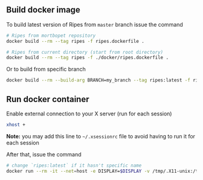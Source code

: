 ## Build docker image

To build latest version of Ripes from `master` branch issue the command

```bash
# Ripes from mortbopet repository
docker build --rm --tag ripes -f ripes.dockerfile .

# Ripes from current directory (start from root directory)
docker build --rm --tag ripes -f ./docker/ripes.dockerfile .
```

Or to build from specific branch

```bash
docker build --rm --build-arg BRANCH=my_branch --tag ripes:latest -f ripes.dockerfile .
```

## Run docker container

Enable external connection to your X server (run for each session)
```bash
xhost +
```
**Note:** you may add this line to `~/.xsessionrc` file to avoid having to run it for each session

After that, issue the command

```bash
# change `ripes:latest` if it hasn't specific name
docker run --rm -it --net=host -e DISPLAY=$DISPLAY -v /tmp/.X11-unix:/tmp/.X11-unix ripes:latest
```
